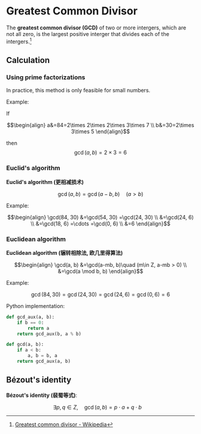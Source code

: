 # Greatest Common Divisor
The **greatest common divisor (GCD)** of two or more intergers, which are not all zero, is the largest positive interger that divides each of the intergers.[^wiki]

## Calculation
### Using prime factorizations
In practice, this method is only feasible for small numbers.

Example:

If

$$\begin{align}
a&=84=2\times 2\times 2\times 3\times 7 \\
b&=30=2\times 3\times 5
\end{align}$$

then
$$\gcd(a, b)=2\times 3=6$$

### Euclid's algorithm
**Euclid's algorithm (更相减损术)**

$$\gcd(a, b)=\gcd(a-b, b)\quad (a > b)$$

Example:

$$\begin{align}
\gcd(84, 30)
&=\gcd(54, 30)
=\gcd(24, 30) \\
&=\gcd(24, 6) \\
&=\gcd(18, 6)
=\cdots
=\gcd(0, 6) \\
&=6
\end{align}$$


### Euclidean algorithm
**Euclidean algorithm (辗转相除法, 欧几里得算法)**

$$\begin{align}
\gcd(a, b)
&=\gcd(a-mb, b)\quad (m\in Z, a-mb > 0) \\
&=\gcd(a \mod b, b)
\end{align}$$

Example:

$$\gcd(84, 30)
=\gcd(24, 30)
=\gcd(24, 6)
=\gcd(0, 6)
=6$$

Python implementation:
```python
def gcd_aux(a, b):
    if b == 0:
        return a
    return gcd_aux(b, a % b)

def gcd(a, b):
    if a < b:
        a, b = b, a
    return gcd_aux(a, b)
```

## Bézout's identity
**Bézout's identity (裴蜀等式)**:

$$\exists p,q\in Z,\quad\gcd(a,b)=p\cdot a + q\cdot b \quad$$

[^wiki]: [Greatest common divisor - Wikipedia](https://en.wikipedia.org/wiki/Greatest_common_divisor#Calculation)